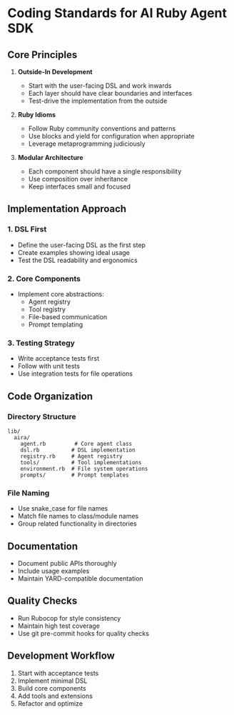 # Coding Standards for AI Ruby Agent SDK

## Core Principles

1. **Outside-In Development**
   - Start with the user-facing DSL and work inwards
   - Each layer should have clear boundaries and interfaces
   - Test-drive the implementation from the outside

2. **Ruby Idioms**
   - Follow Ruby community conventions and patterns
   - Use blocks and yield for configuration when appropriate
   - Leverage metaprogramming judiciously

3. **Modular Architecture**
   - Each component should have a single responsibility
   - Use composition over inheritance
   - Keep interfaces small and focused

## Implementation Approach

### 1. DSL First
- Define the user-facing DSL as the first step
- Create examples showing ideal usage
- Test the DSL readability and ergonomics

### 2. Core Components
- Implement core abstractions:
  - Agent registry
  - Tool registry
  - File-based communication
  - Prompt templating

### 3. Testing Strategy
- Write acceptance tests first
- Follow with unit tests
- Use integration tests for file operations

## Code Organization

### Directory Structure
```
lib/
  aira/
    agent.rb         # Core agent class
    dsl.rb          # DSL implementation
    registry.rb     # Agent registry
    tools/          # Tool implementations
    environment.rb  # File system operations
    prompts/        # Prompt templates
```

### File Naming
- Use snake_case for file names
- Match file names to class/module names
- Group related functionality in directories

## Documentation

- Document public APIs thoroughly
- Include usage examples
- Maintain YARD-compatible documentation

## Quality Checks

- Run Rubocop for style consistency
- Maintain high test coverage
- Use git pre-commit hooks for quality checks

## Development Workflow

1. Start with acceptance tests
2. Implement minimal DSL
3. Build core components
4. Add tools and extensions
5. Refactor and optimize
